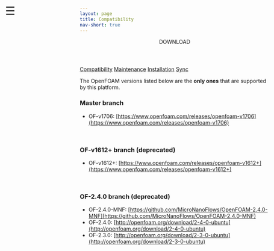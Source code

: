 ```yaml
---
layout: page
title: Compatibility
nav-short: true
--- 
```


<div id="mySidenav" class="sidenav">
  <a href="javascript:void(0)" class="closebtn" onclick="closeNav()"><i class='fa fa-times'></i></a>
  <header>DOWNLOAD</header>
  <a href="https://hystrath.github.io/compatibility/">Compatibility</a>
  <a href="https://hystrath.github.io/maintenance/">Maintenance</a>
  <a href="https://hystrath.github.io/installation/">Installation</a>
  <a href="https://hystrath.github.io/sync/">Sync</a>
</div>

<span style="position: fixed;font-size:30px;cursor:pointer; margin:0px; top:60px;left:30px;" onclick="reopenNav()">&#9776;</span>

<script>
function openNav() {
  document.getElementById("mySidenav").style.width = "210px";
  document.getElementById("mySidenav").style.transition = "0s";
}

function closeNav() {
  document.getElementById("mySidenav").style.width = "0px";
  localStorage.removeItem('show_sidenav');
}

function reopenNav() {
  document.getElementById("mySidenav").style.width = "210px";
  document.getElementById("mySidenav").style.transition = "0.5s";
  localStorage.setItem("show_sidenav", true);
}

if (localStorage.getItem("show_sidenav")) openNav()
</script>

The OpenFOAM versions listed below are the <strong>only ones</strong> that are supported by this platform.  

### Master branch  
+ OF-v1706: [https://www.openfoam.com/releases/openfoam-v1706](https://www.openfoam.com/releases/openfoam-v1706)  

&nbsp;  

### OF-v1612+ branch (deprecated)
+ OF-v1612+: [https://www.openfoam.com/releases/openfoam-v1612+](https://www.openfoam.com/releases/openfoam-v1612+) 

&nbsp;  

### OF-2.4.0 branch (deprecated)   
+ OF-2.4.0-MNF: [https://github.com/MicroNanoFlows/OpenFOAM-2.4.0-MNF](https://github.com/MicroNanoFlows/OpenFOAM-2.4.0-MNF)  
+ OF-2.4.0: [http://openfoam.org/download/2-4-0-ubuntu](http://openfoam.org/download/2-4-0-ubuntu)  
+ OF-2.3.0: [http://openfoam.org/download/2-3-0-ubuntu](http://openfoam.org/download/2-3-0-ubuntu)  
